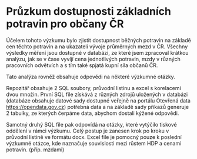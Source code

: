 # Průzkum dostupnosti základních potravin pro občany ČR

Účelem tohoto výzkumu bylo zjistit dostupnost běžných potravin na základě cen těchto potravin a na ukazateli vývoje průměrných mezd v ČR. 
Všechny výsledky měření jsou dostupné v databázi, ze které jsem zpracoval krátkou analýzu, jak se v čase vyvíjí cena 
jednotlivých potravin, mzdy v různých pracovních odvětvích a s tím také spjatá kupní síla občanů ČR.

Tato analýza rovněž obsahuje odpovědi na některé výzkumné otázky. 

Repozitář obsahuje 2 SQL soubory, průvodní listinu a excel s korelacemi dvou množin. První SQL file získává z různých zdrojů 
uložených v databázi (databáze obsahuje datové sady dostupné veřejně na portálu Otevřená data https://opendata.gov.cz)
potřebná data a na základě sady příkazů generuje 2 tabulky, ze kterých čerpáme data, abychom dostali kýžené odpovědi.

Samotný druhý SQL file pak odpovídá na otázky, které vytýčilo tiskové oddělení v rámci výzkumu. Celý postup je zanesen krok po kroku 
v průvodní listině ve formátu docx. Excel file je pomocný pouze k poslední výzkumné otázce, kde naznačuje souvislosti 
mezi růstem HDP a cenami potravin. (příp. mzdami)

